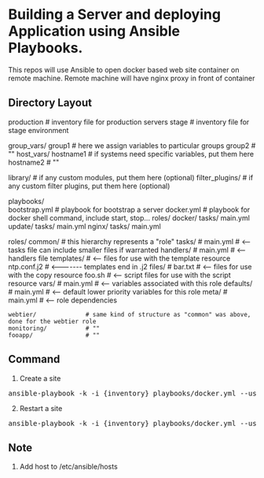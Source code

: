 # Building a Server and deploying Application using Ansible Playbooks.

This repos will use Ansible to open docker based web site container on remote machine.
Remote machine will have nginx proxy in front of container

## Directory Layout

production                # inventory file for production servers
stage                     # inventory file for stage environment

group_vars/
   group1                 # here we assign variables to particular groups
   group2                 # ""
host_vars/
   hostname1              # if systems need specific variables, put them here
   hostname2              # ""

library/                  # if any custom modules, put them here (optional)
filter_plugins/           # if any custom filter plugins, put them here (optional)

playbooks/                
   bootstrap.yml          # playbook for bootstrap a server
   docker.yml             # playbook for docker shell command, include start, stop...
   roles/
      docker/
         tasks/
            main.yml
      update/
         tasks/
            main.yml
      nginx/
         tasks/
            main.yml


roles/
    common/               # this hierarchy represents a "role"
        tasks/            #
            main.yml      #  <-- tasks file can include smaller files if warranted
        handlers/         #
            main.yml      #  <-- handlers file
        templates/        #  <-- files for use with the template resource
            ntp.conf.j2   #  <------- templates end in .j2
        files/            #
            bar.txt       #  <-- files for use with the copy resource
            foo.sh        #  <-- script files for use with the script resource
        vars/             #
            main.yml      #  <-- variables associated with this role
        defaults/         #
            main.yml      #  <-- default lower priority variables for this role
        meta/             #
            main.yml      #  <-- role dependencies

    webtier/              # same kind of structure as "common" was above, done for the webtier role
    monitoring/           # ""
    fooapp/               # ""

## Command

1. Create a site
<pre>ansible-playbook -k -i {inventory} playbooks/docker.yml --user=gloomcheng --ask-sudo-pass --extra-vars "DOMAIN={example.com} PORT_WWW={8001} PORT_DB={10001} REPOS={netivism/docker-wheezy-php55} PASSWD={db1234}" --tags=start</pre>

2. Restart a site
<pre>ansible-playbook -k -i {inventory} playbooks/docker.yml --user=gloomcheng --ask-sudo-pass --extra-vars "DOMAIN={example.com}" --tags=restart</pre>

## Note

1. Add host to /etc/ansible/hosts
